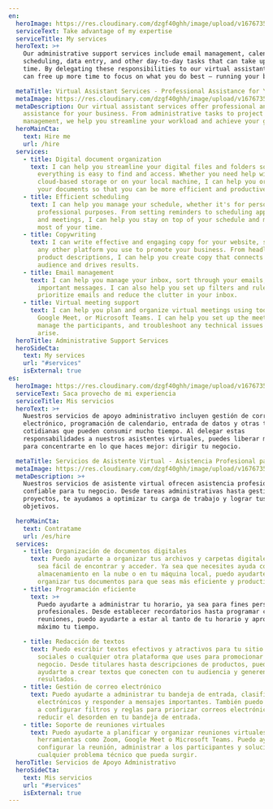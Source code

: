 ```yaml
---
en:
  heroImage: https://res.cloudinary.com/dzgf40ghh/image/upload/v1676735460/pexels-polina-zimmerman-3747447_vjcfio.jpg
  serviceText: Take advantage of my expertise
  serviceTitle: My services
  heroText: >+
    Our administrative support services include email management, calendar
    scheduling, data entry, and other day-to-day tasks that can take up valuable
    time. By delegating these responsibilities to our virtual assistants, you
    can free up more time to focus on what you do best – running your business.

  metaTitle: Virtual Assistant Services - Professional Assistance for Your Business
  metaImage: https://res.cloudinary.com/dzgf40ghh/image/upload/v1676735460/pexels-polina-zimmerman-3747447_vjcfio.jpg
  metaDescription: Our virtual assistant services offer professional and reliable
    assistance for your business. From administrative tasks to project
    management, we help you streamline your workload and achieve your goals.
  heroMainCta:
    text: Hire me
    url: /hire
  services:
    - title: Digital document organization
      text: I can help you streamline your digital files and folders so that
        everything is easy to find and access. Whether you need help with
        cloud-based storage or on your local machine, I can help you organize
        your documents so that you can be more efficient and productive.
    - title: Efficient scheduling
      text: I can help you manage your schedule, whether it's for personal or
        professional purposes. From setting reminders to scheduling appointments
        and meetings, I can help you stay on top of your schedule and make the
        most of your time.
    - title: Copywriting
      text: I can write effective and engaging copy for your website, social media, or
        any other platform you use to promote your business. From headlines to
        product descriptions, I can help you create copy that connects with your
        audience and drives results.
    - title: Email management
      text: I can help you manage your inbox, sort through your emails, and respond to
        important messages. I can also help you set up filters and rules to
        prioritize emails and reduce the clutter in your inbox.
    - title: Virtual meeting support
      text: I can help you plan and organize virtual meetings using tools like Zoom,
        Google Meet, or Microsoft Teams. I can help you set up the meeting,
        manage the participants, and troubleshoot any technical issues that may
        arise.
  heroTitle: Administrative Support Services
  heroSideCta:
    text: My services
    url: "#services"
    isExternal: true
es:
  heroImage: https://res.cloudinary.com/dzgf40ghh/image/upload/v1676735460/pexels-polina-zimmerman-3747447_vjcfio.jpg
  serviceText: Saca provecho de mi experiencia
  serviceTitle: Mis servicios
  heroText: >+
    Nuestros servicios de apoyo administrativo incluyen gestión de correo
    electrónico, programación de calendario, entrada de datos y otras tareas
    cotidianas que pueden consumir mucho tiempo. Al delegar estas
    responsabilidades a nuestros asistentes virtuales, puedes liberar más tiempo
    para concentrarte en lo que haces mejor: dirigir tu negocio.

  metaTitle: Servicios de Asistente Virtual - Asistencia Profesional para tu Negocio
  metaImage: https://res.cloudinary.com/dzgf40ghh/image/upload/v1676735460/pexels-polina-zimmerman-3747447_vjcfio.jpg
  metaDescription: >+
    Nuestros servicios de asistente virtual ofrecen asistencia profesional y
    confiable para tu negocio. Desde tareas administrativas hasta gestión de
    proyectos, te ayudamos a optimizar tu carga de trabajo y lograr tus
    objetivos.

  heroMainCta:
    text: Contratame
    url: /es/hire
  services:
    - title: Organización de documentos digitales
      text: Puedo ayudarte a organizar tus archivos y carpetas digitales para que todo
        sea fácil de encontrar y acceder. Ya sea que necesites ayuda con el
        almacenamiento en la nube o en tu máquina local, puedo ayudarte a
        organizar tus documentos para que seas más eficiente y productivo.
    - title: Programación eficiente
      text: >+
        Puedo ayudarte a administrar tu horario, ya sea para fines personales o
        profesionales. Desde establecer recordatorios hasta programar citas y
        reuniones, puedo ayudarte a estar al tanto de tu horario y aprovechar al
        máximo tu tiempo.

    - title: Redacción de textos
      text: Puedo escribir textos efectivos y atractivos para tu sitio web, redes
        sociales o cualquier otra plataforma que uses para promocionar tu
        negocio. Desde titulares hasta descripciones de productos, puedo
        ayudarte a crear textos que conecten con tu audiencia y generen
        resultados.
    - title: Gestión de correo electrónico
      text: Puedo ayudarte a administrar tu bandeja de entrada, clasificar tus correos
        electrónicos y responder a mensajes importantes. También puedo ayudarte
        a configurar filtros y reglas para priorizar correos electrónicos y
        reducir el desorden en tu bandeja de entrada.
    - title: Soporte de reuniones virtuales
      text: Puedo ayudarte a planificar y organizar reuniones virtuales utilizando
        herramientas como Zoom, Google Meet o Microsoft Teams. Puedo ayudarte a
        configurar la reunión, administrar a los participantes y solucionar
        cualquier problema técnico que pueda surgir.
  heroTitle: Servicios de Apoyo Administrativo
  heroSideCta:
    text: Mis servicios
    url: "#services"
    isExternal: true
---
```

